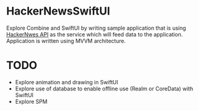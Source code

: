 # HackerNewsSwiftUI
Explore Combine and SwiftUI by writing sample application that is using [HackerNwes API](https://github.com/HackerNews/API) as the service
which will feed data to the application. Application is written using MVVM architecture.

# TODO
- Explore animation and drawing in SwiftUI
- Explore use of database to enable offline use (Realm or CoreData) with SwiftUI
- Explore SPM
